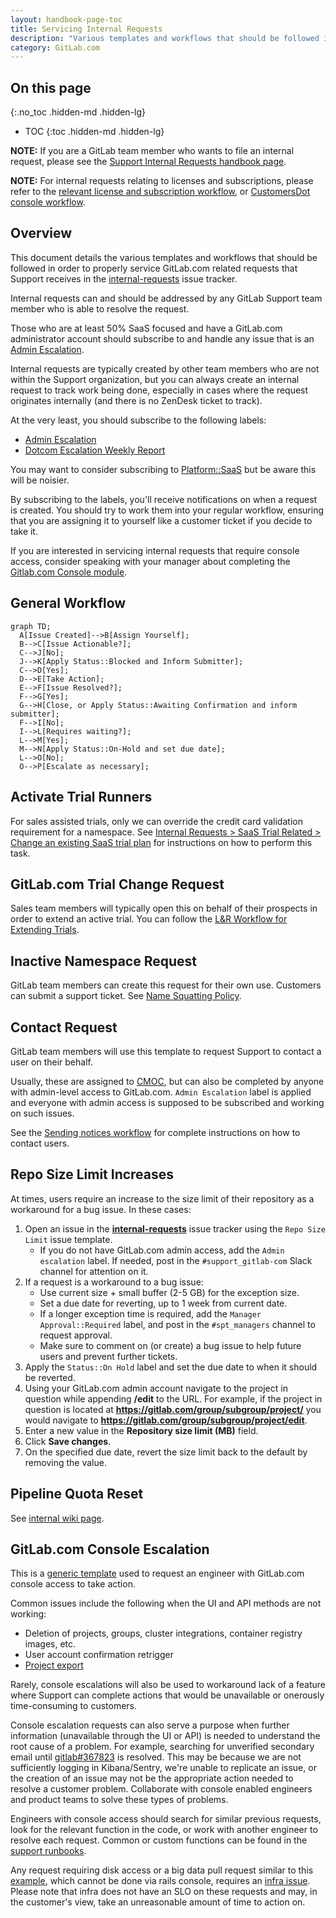 ```yaml
---
layout: handbook-page-toc
title: Servicing Internal Requests
description: "Various templates and workflows that should be followed in order to properly service GitLab.com related requests that Support receives in the internal requests issue tracker"
category: GitLab.com
---
```


## On this page
{:.no_toc .hidden-md .hidden-lg}

- TOC
{:toc .hidden-md .hidden-lg}


**NOTE:** If you are a GitLab team member who wants to file an internal request, please see the [Support Internal Requests handbook page](/handbook/support/internal-support/).

**NOTE:** For internal requests relating to licenses and subscriptions, please refer to the [relevant license and subscription workflow](/handbook/support/license-and-renewals/workflows/), or [CustomersDot console workflow](/handbook/support/license-and-renewals/workflows/customersdot/customer_console.html).

## Overview

This document details the various templates and workflows that should be followed in order to properly service GitLab.com related requests that Support receives in the [internal-requests](https://gitlab.com/gitlab-com/support/internal-requests/-/issues) issue tracker.

Internal requests can and should be addressed by any GitLab Support team member who is able to resolve the request.

Those who are at least 50% SaaS focused and have a GitLab.com administrator account should subscribe to and handle any issue that is an [Admin Escalation](https://gitlab.com/gitlab-com/support/internal-requests/-/labels?subscribed=&search=admin+escalation).

Internal requests are typically created by other team members who are not within the Support organization, but you can always create an internal request to track work being done, especially in cases where the request originates internally (and there is no ZenDesk ticket to track).

At the very least, you should subscribe to the following labels:

- [Admin Escalation](https://gitlab.com/gitlab-com/support/internal-requests/-/labels?subscribed=&search=admin+escalation)
- [Dotcom Escalation Weekly Report](https://gitlab.com/gitlab-com/support/internal-requests/-/labels?subscribed=&search=dewr)

You may want to consider subscribing to [Platform::SaaS](https://gitlab.com/gitlab-com/support/internal-requests/-/labels?subscribed=&search=platform+saas) but be aware this will be noisier.

By subscribing to the labels, you'll receive notifications on when a request is created. You should try to work them into your regular workflow, ensuring that you are assigning it to yourself like a customer ticket if you decide to take it.

If you are interested in servicing internal requests that require console access, consider speaking with your manager about completing the [Gitlab.com Console module](https://gitlab.com/gitlab-com/support/support-training/-/blob/master/.gitlab/issue_templates/GitLab-com%20Console.md).

## General Workflow

```mermaid
graph TD;
  A[Issue Created]-->B[Assign Yourself];
  B-->C[Issue Actionable?];
  C-->J[No];
  J-->K[Apply Status::Blocked and Inform Submitter];
  C-->D[Yes];
  D-->E[Take Action];
  E-->F[Issue Resolved?];
  F-->G[Yes];
  G-->H[Close, or Apply Status::Awaiting Confirmation and inform submitter];
  F-->I[No];
  I-->L[Requires waiting?];
  L-->M[Yes];
  M-->N[Apply Status::On-Hold and set due date];
  L-->O[No];
  O-->P[Escalate as necessary];
```

## Activate Trial Runners

For sales assisted trials, only we can override the credit card validation requirement for a namespace. See [Internal Requests > SaaS Trial Related > Change an existing SaaS trial plan](../internal-support/#internal-requests) for instructions on how to perform this task.

## GitLab.com Trial Change Request

Sales team members will typically open this on behalf of their prospects in order to extend an active trial. You can follow the [L&R Workflow for Extending Trials](https://about.gitlab.com/handbook/support/license-and-renewals/workflows/saas/trials_and_plan_change.html#extending-trials).

## Inactive Namespace Request

GitLab team members can create this request for their own use. Customers can submit a support ticket. See [Name Squatting Policy](namesquatting_policy.html).

## Contact Request

GitLab team members will use this template to request Support to contact a user on their behalf.

Usually, these are assigned to [CMOC](/handbook/support/internal-support/#regarding-gitlab-support-plans-and-namespaces), but can also be completed by anyone with admin-level access to GitLab.com. `Admin Escalation` label is applied and everyone with admin access is supposed to be subscribed and working on such issues.

See the [Sending notices workflow](/handbook/support/workflows/sending_notices.html) for complete instructions on how to contact users.

## Repo Size Limit Increases

At times, users require an increase to the size limit of their repository as a workaround for a bug issue. In these cases:

1. Open an issue in the **[internal-requests](https://gitlab.com/gitlab-com/support/internal-requests/issues)** issue tracker using the `Repo Size Limit` issue template.
    - If you do not have GitLab.com admin access, add the `Admin escalation` label. If needed, post in the `#support_gitlab-com` Slack channel for attention on it.
1. If a request is a workaround to a bug issue:
    - Use current size + small buffer (2-5 GB) for the exception size.
    - Set a due date for reverting, up to 1 week from current date.
    - If a longer exception time is required, add the `Manager Approval::Required` label, and post in the `#spt_managers` channel to request approval.
    - Make sure to comment on (or create) a bug issue to help future users and prevent further tickets.
1. Apply the `Status::On Hold` label and set the due date to when it should be reverted.
1. Using your GitLab.com admin account navigate to the project in question while appending **/edit** to the URL. For example, if the project in question is located at **https://gitlab.com/group/subgroup/project/** you would navigate to **https://gitlab.com/group/subgroup/project/edit**.
1. Enter a new value in the **Repository size limit (MB)** field.
1. Click **Save changes**.
1. On the specified due date, revert the size limit back to the default by removing the value.

## Pipeline Quota Reset

See [internal wiki page](https://gitlab.com/gitlab-com/support/internal-requests/-/wikis/Procedures/Pipeline-Quota-Reset).

## GitLab.com Console Escalation

This is a [generic template](https://gitlab.com/gitlab-com/support/internal-requests/-/blob/master/.gitlab/issue_templates/GitLab.com%20Console%20Escalation.md) used to request an engineer with GitLab.com console access to take action.

Common issues include the following when the UI and API methods are not working:

- Deletion of projects, groups, cluster integrations, container registry images, etc.
- User account confirmation retrigger
- [Project export](https://gitlab.com/gitlab-com/support/internal-requests/-/blob/master/.gitlab/issue_templates/GitLab.com%20Console%20Export%20Request.md)

Rarely, console escalations will also be used to workaround lack of a feature where Support can complete actions that would be unavailable or onerously time-consuming to customers.

Console escalation requests can also serve a purpose when further information (unavailable through the UI or API) is needed to understand the root cause of a problem. For example, searching for unverified secondary email until [gitlab#367823](https://gitlab.com/gitlab-org/gitlab/-/issues/367823) is resolved. This may be because we are not sufficiently logging in Kibana/Sentry, we're unable to replicate an issue, or the creation of an issue may not be the appropriate action needed to resolve a customer problem. Collaborate with console enabled engineers and product teams to solve these types of problems.

Engineers with console access should search for similar previous requests, look for the relevant function in the code, or work with another engineer to resolve each request. Common or custom functions can be found in the [support runbooks](https://gitlab.com/gitlab-com/support/runbooks/).

Any request requiring disk access or a big data pull request similar to this [example](https://gitlab.zendesk.com/agent/tickets/336085), which cannot be done via rails console, requires an [infra issue](https://gitlab.com/gitlab-com/gl-infra/infrastructure/-/issues). Please note that infra does not have an SLO on these requests and may, in the customer's view, take an unreasonable amount of time to action on.
